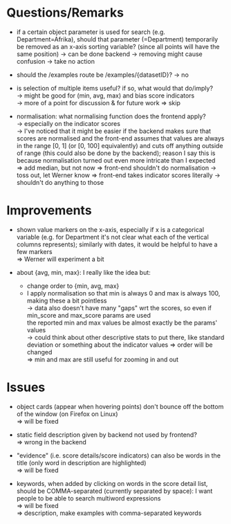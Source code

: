# Questions/Remarks

 - if a certain object parameter is used for search (e.g. Department=Afrika), should that parameter (=Department) 
 temporarily be removed as an x-axis sorting variable? (since all points will have the same position)
  -> can be done backend
  -> removing might cause confusion 
  -> take no action
  

 - should the /examples route be /examples/{datasetID}?
   -> no

 - is selection of multiple items useful? if so, what would that do/imply?  
   -> might be good for (min, avg, max) and bias score indicators  
   -> more of a point for discussion & for future work
   => skip

 - normalisation: what normalising function does the frontend apply?  
   -> especially on the indicator scores  
   -> I've noticed that it might be easier if the backend makes sure that scores are normalised and the
      front-end assumes that values are always in the range [0, 1] (or [0, 100] equivalently) and cuts off anything
      outside of range (this could also be done by the backend); reason I say this is because normalisation turned
      out even more intricate than I expected  
   => add median, but not now
   => front-end shouldn't do normalisation -> toss out, let Werner know
   => front-end takes indicator scores literally -> shouldn't do anything to those 

# Improvements

 - shown value markers on the x-axis, especially if x is a categorical variable (e.g. for Department it's not clear
   what each of the vertical columns represents); similarly with dates, it would be helpful to have a few markers  
   => Werner will experiment a bit
   
 - about {avg, min, max}: I really like the idea but:
    - change order to {min, avg, max}  
    - I apply normalisation so that min is always 0 and max is always 100, making these a bit pointless     
      -> data also doesn't have many "gaps" wrt the scores, so even if min_score and max_score params are used  
         the reported min and max values be almost exactly be the params' values  
      -> could think about other descriptive stats to put there, like standard deviation or something
         about the indicator values 
    => order will be changed  
    => min and max are still useful for zooming in and out   




# Issues

 - object cards (appear when hovering points) don't bounce off the bottom of the window (on Firefox on Linux)  
   => will be fixed

 - static field description given by backend not used by frontend?  
   => wrong in the backend

 - "evidence" (i.e. score details/score indicators) can also be words in the title (only word in description
   are highlighted)  
   => will be fixed

 - keywords, when added by clicking on words in the score detail list, should be COMMA-separated 
   (currently separated by space): I want people to be able to search multiword expressions  
   => will be fixed  
   =>  description, make examples with comma-separated keywords
